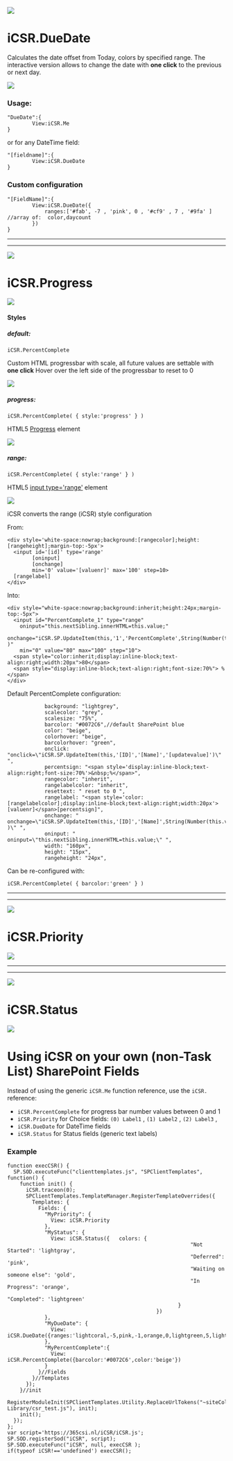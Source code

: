 ![](https://365csi.nl/iCSR/iCSR_names_DateTime.png)

# iCSR.DueDate

Calculates the date offset from Today, colors by specified range. The interactive version allows to change the date with **one click** to the previous or next day.

![](https://365csi.nl/iCSR/images/duedate.jpg)

### Usage:
    "DueDate":{
            View:iCSR.Me
    }

or for any DateTime field:

    "[fieldname]":{
            View:iCSR.DueDate
    }

### Custom configuration

    "[FieldName]":{
            View:iCSR.DueDate({
                ranges:['#fab', -7 , 'pink', 0 , '#cf9' , 7 , '#9fa' ] //array of:  color,daycount
            })
    }

---
---

![](https://365csi.nl/iCSR/iCSR_names_Progress.png)

# iCSR.Progress

![](https://365csi.nl/iCSR/images/progress.jpg)

#### Styles

##### default:

    iCSR.PercentComplete

Custom HTML progressbar with scale, all future values are settable with **one click**
Hover over the left side of the progressbar to reset to 0

![](http://i.imgur.com/RlzWYNs.jpg)

##### progress:

    iCSR.PercentComplete( { style:'progress' } )

HTML5 [Progress](https://css-tricks.com/html5-progress-element/) element

![](http://i.imgur.com/IqnlXcP.jpg)

##### range:

    iCSR.PercentComplete( { style:'range' } )

HTML5 [input type='range'](http://www.wufoo.com/html5/types/8-range.html) element

![](http://i.imgur.com/OseXPAe.jpg)

iCSR converts the range (iCSR) style configuration

From:

    <div style='white-space:nowrap;background:[rangecolor];height:[rangeheight];margin-top:-5px'>
      <input id='[id]' type='range'
            [oninput]
            [onchange]
            min='0' value='[valuenr]' max='100' step=10>
      [rangelabel]
    </div>

Into:

    <div style="white-space:nowrap;background:inherit;height:24px;margin-top:-5px">
      <input id="PercentComplete_1" type="range"
		oninput="this.nextSibling.innerHTML=this.value;"
		onchange="iCSR.SP.UpdateItem(this,'1','PercentComplete',String(Number(this.value)/100) )"
		min="0" value="80" max="100" step="10">
	  <span style="color:inherit;display:inline-block;text-align:right;width:20px">80</span>
	  <span style="display:inline-block;text-align:right;font-size:70%"> %</span>
    </div>


Default PercentComplete configuration:

                background: "lightgrey",
                scalecolor: "grey",
                scalesize: "75%",
                barcolor: "#0072C6",//default SharePoint blue
                color: "beige",
                colorhover: "beige",
                barcolorhover: "green",
                onclick: "onclick=\"iCSR.SP.UpdateItem(this,'[ID]','[Name]','[updatevalue]')\" ",
                percentsign: "<span style='display:inline-block;text-align:right;font-size:70%'>&nbsp;%</span>",
                rangecolor: "inherit",
                rangelabelcolor: "inherit",
                resettext: " reset to 0 ",
                rangelabel: "<span style='color:[rangelabelcolor];display:inline-block;text-align:right;width:20px'>[valuenr]</span>[percentsign]",
                onchange: " onchange=\"iCSR.SP.UpdateItem(this,'[ID]','[Name]',String(Number(this.value)/100) )\" ",
                oninput: " oninput=\"this.nextSibling.innerHTML=this.value;\" ",
                width: "160px",
                height: "15px",
                rangeheight: "24px",

Can be re-configured with:

    iCSR.PercentComplete( { barcolor:'green' } )


---
---



![](https://365csi.nl/iCSR/iCSR_names_Priority.png)

# iCSR.Priority

![](https://365csi.nl/iCSR/images/priority.jpg)


---
---


![](https://365csi.nl/iCSR/iCSR_names_Status.png)

# iCSR.Status

![](https://365csi.nl/iCSR/images/status.jpg)


# Using iCSR on your own (non-Task List) SharePoint Fields

Instead of using the generic ``iCSR.Me`` function reference, use the ``iCSR.`` reference:

* ``iCSR.PercentComplete`` for progress bar number values between 0 and 1
* ``iCSR.Priority`` for Choice fields: ``(0) Label1`` , ``(1) Label2`` , ``(2) Label3`` ,
* ``iCSR.DueDate`` for DateTime fields
* ``iCSR.Status`` for Status fields (generic text labels)

### Example

    function execCSR() {
      SP.SOD.executeFunc("clienttemplates.js", "SPClientTemplates", function() {
        function init() {
          iCSR.traceon(0);
          SPClientTemplates.TemplateManager.RegisterTemplateOverrides({
            Templates: {
              Fields: {
                "MyPriority": {
                  View: iCSR.Priority
                },
                "MyStatus": {
                  View: iCSR.Status({   colors: {
                                                               "Not Started": 'lightgray',
                                                               "Deferred": 'pink',
                                                               "Waiting on someone else": 'gold',
                                                               "In Progress": 'orange',
                                                               "Completed": 'lightgreen'
                                                           }
                                                    })
                },
                "MyDueDate": {
                  View: iCSR.DueDate({ranges:'lightcoral,-5,pink,-1,orange,0,lightgreen,5,lightgreen'})
                },
                "MyPercentComplete":{
                  View: iCSR.PercentComplete({barcolor:'#0072C6',color:'beige'})
                }
              }//Fields
            }//Templates
          });
        }//init
        RegisterModuleInit(SPClientTemplates.Utility.ReplaceUrlTokens("~siteCollection/Style Library/csr_test.js"), init);
        init();
      });
    };
    var script='https://365csi.nl/iCSR/iCSR.js';
    SP.SOD.registerSod("iCSR", script);
    SP.SOD.executeFunc("iCSR", null, execCSR );
    if(typeof iCSR!=='undefined') execCSR();
